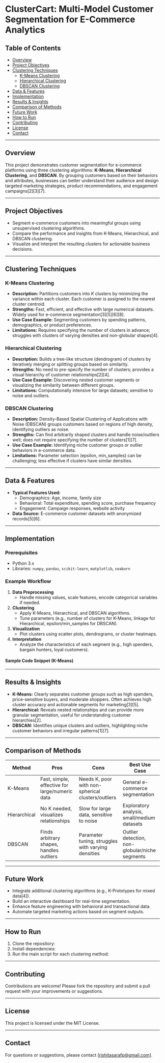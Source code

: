 # ClusterCart: Multi-Model Customer Segmentation for E-Commerce Analytics

## Table of Contents

- [Overview](#overview)
- [Project Objectives](#project-objectives)
- [Clustering Techniques](#clustering-techniques)
  - [K-Means Clustering](#k-means-clustering)
  - [Hierarchical Clustering](#hierarchical-clustering)
  - [DBSCAN Clustering](#dbscan-clustering)
- [Data & Features](#data--features)
- [Implementation](#implementation)
- [Results & Insights](#results--insights)
- [Comparison of Methods](#comparison-of-methods)
- [Future Work](#future-work)
- [How to Run](#how-to-run)
- [Contributing](#contributing)
- [License](#license)
- [Contact](#contact)

---

## Overview

This project demonstrates customer segmentation for e-commerce platforms using three clustering algorithms: **K-Means**, **Hierarchical Clustering**, and **DBSCAN**. By grouping customers based on their behaviors and attributes, businesses can better understand their audience and design targeted marketing strategies, product recommendations, and engagement campaigns[2][3][7].

---

## Project Objectives

- Segment e-commerce customers into meaningful groups using unsupervised clustering algorithms.
- Compare the performance and insights from K-Means, Hierarchical, and DBSCAN clustering.
- Visualize and interpret the resulting clusters for actionable business decisions.

---

## Clustering Techniques

### K-Means Clustering

- **Description:** Partitions customers into *K* clusters by minimizing the variance within each cluster. Each customer is assigned to the nearest cluster centroid.
- **Strengths:** Fast, efficient, and effective with large numerical datasets. Widely used for e-commerce segmentation[3][5][6][8].
- **Use Case Example:** Segmenting customers by spending patterns, demographics, or product preferences.
- **Limitations:** Requires specifying the number of clusters in advance; struggles with clusters of varying densities and non-globular shapes[4].

### Hierarchical Clustering

- **Description:** Builds a tree-like structure (dendrogram) of clusters by iteratively merging or splitting groups based on similarity.
- **Strengths:** No need to pre-specify the number of clusters; provides a visual hierarchy of customer relationships[2][4].
- **Use Case Example:** Discovering nested customer segments or visualizing the similarity between different groups.
- **Limitations:** Computationally intensive for large datasets; sensitive to noise and outliers.

### DBSCAN Clustering

- **Description:** Density-Based Spatial Clustering of Applications with Noise (DBSCAN) groups customers based on regions of high density, identifying outliers as noise.
- **Strengths:** Can find arbitrarily shaped clusters and handle noise/outliers well; does not require specifying the number of clusters[1][7].
- **Use Case Example:** Identifying niche customer groups or outlier behaviors in e-commerce data.
- **Limitations:** Parameter selection (epsilon, min_samples) can be challenging; less effective if clusters have similar densities.

---

## Data & Features

- **Typical Features Used:**
  - Demographics: Age, income, family size
  - Behavioral: Total expenditure, spending score, purchase frequency
  - Engagement: Campaign responses, website activity
- **Data Source:** E-commerce customer datasets with anonymized records[5][6].

---

## Implementation

### Prerequisites

- Python 3.x
- Libraries: `numpy`, `pandas`, `scikit-learn`, `matplotlib`, `seaborn`

### Example Workflow

1. **Data Preprocessing**
   - Handle missing values, scale features, encode categorical variables if needed.
2. **Clustering**
   - Apply K-Means, Hierarchical, and DBSCAN algorithms.
   - Tune parameters (e.g., number of clusters for K-Means, linkage for Hierarchical, epsilon/min_samples for DBSCAN).
3. **Visualization**
   - Plot clusters using scatter plots, dendrograms, or cluster heatmaps.
4. **Interpretation**
   - Analyze the characteristics of each segment (e.g., high spenders, bargain hunters, loyal customers).

#### Sample Code Snippet (K-Means)


---

## Results & Insights

- **K-Means:** Clearly separates customer groups such as high spenders, price-sensitive buyers, and moderate shoppers. Often achieves high cluster accuracy and actionable segments for marketing[3][5].
- **Hierarchical:** Reveals nested relationships and can provide more granular segmentation, useful for understanding customer hierarchies[2].
- **DBSCAN:** Identifies unique clusters and outliers, highlighting niche customer behaviors and irregular patterns[1][7].

---

## Comparison of Methods

| Method         | Pros                                                  | Cons                                                      | Best Use Case                                     |
|----------------|------------------------------------------------------|-----------------------------------------------------------|---------------------------------------------------|
| K-Means        | Fast, simple, effective for large/numeric data        | Needs K, poor with non-spherical clusters/outliers        | General e-commerce segmentation                   |
| Hierarchical   | No K needed, visualizes relationships                | Slow for large data, sensitive to noise                   | Exploratory analysis, small/medium datasets       |
| DBSCAN         | Finds arbitrary shapes, handles outliers              | Parameter tuning, struggles with varying densities        | Outlier detection, non-globular/niche segments    |

---

## Future Work

- Integrate additional clustering algorithms (e.g., K-Prototypes for mixed data[4]).
- Build an interactive dashboard for real-time segmentation.
- Enhance feature engineering with behavioral and transactional data.
- Automate targeted marketing actions based on segment outputs.

---

## How to Run

1. Clone the repository:
2. Install dependencies:
3. Run the main script for each clustering method:

---

## Contributing

Contributions are welcome! Please fork the repository and submit a pull request with your improvements or suggestions.

---

## License

This project is licensed under the MIT License.

---

## Contact

For questions or suggestions, please contact [rishitasarafp@gmail.com].

